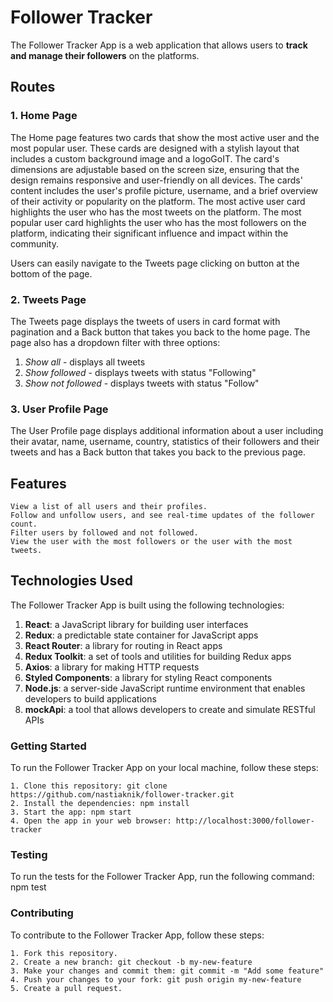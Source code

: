 # **Follower Tracker**

The Follower Tracker App is a web application that allows users to **track and manage their followers** on the platforms.

## Routes

### 1. Home Page

The Home page features two cards that show the most active user and the most popular user. These cards are designed with a stylish layout that includes a custom background image and a logoGoIT. The card's dimensions are adjustable based on the screen size, ensuring that the design remains responsive and user-friendly on all devices.
The cards' content includes the user's profile picture, username, and a brief overview of their activity or popularity on the platform.
The most active user card highlights the user who has the most tweets on the platform. The most popular user card highlights the user who has the most followers on the platform, indicating their significant influence and impact within the community.

Users can easily navigate to the Tweets page clicking on button at the bottom of the page.

### 2. Tweets Page

The Tweets page displays the tweets of users in card format with pagination and a Back button that takes you back to the home page. The page also has a dropdown filter with three options:

1.  _Show all_ - displays all tweets
2.  _Show followed_ - displays tweets with status "Following"
3.  _Show not followed_ - displays tweets with status "Follow"

### 3. User Profile Page

The User Profile page displays additional information about a user including their avatar, name, username, country, statistics of their followers and their tweets and has a Back button that takes you back to the previous page.

## Features

    View a list of all users and their profiles.
    Follow and unfollow users, and see real-time updates of the follower count.
    Filter users by followed and not followed.
    View the user with the most followers or the user with the most tweets.

## Technologies Used

The Follower Tracker App is built using the following technologies:

1. **React**: a JavaScript library for building user interfaces
2. **Redux**: a predictable state container for JavaScript apps
3. **React Router**: a library for routing in React apps
4. **Redux Toolkit**: a set of tools and utilities for building Redux apps
5. **Axios**: a library for making HTTP requests
6. **Styled Components**: a library for styling React components
7. **Node.js**: a server-side JavaScript runtime environment that enables developers to build applications
8. **mockApi**: a tool that allows developers to create and simulate RESTful APIs

### Getting Started

To run the Follower Tracker App on your local machine, follow these steps:

    1. Clone this repository: git clone https://github.com/nastiaknik/follower-tracker.git
    2. Install the dependencies: npm install
    3. Start the app: npm start
    4. Open the app in your web browser: http://localhost:3000/follower-tracker

### Testing

To run the tests for the Follower Tracker App, run the following command: npm test

### Contributing

To contribute to the Follower Tracker App, follow these steps:

    1. Fork this repository.
    2. Create a new branch: git checkout -b my-new-feature
    3. Make your changes and commit them: git commit -m "Add some feature"
    4. Push your changes to your fork: git push origin my-new-feature
    5. Create a pull request.
